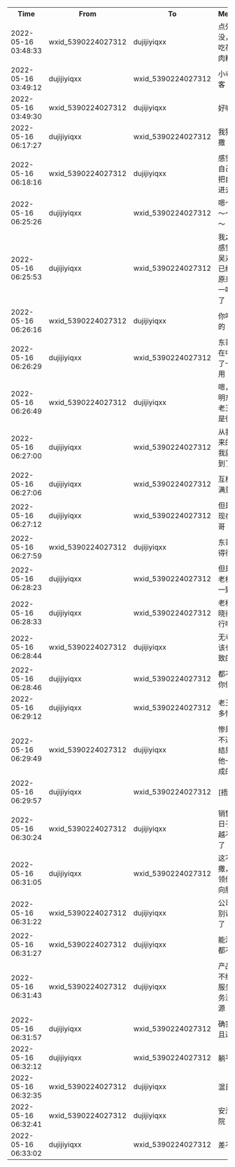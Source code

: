 <table style='width:100%;'><tr><th>Time</th><th>From</th><th>To</th><th>Message</th></tr><tr><td>2022-05-16 03:48:33</td>
                      <td>wxid_5390224027312</td>
                      <td>dujijiyiqxx</td>
                      <td>点外卖没，走去吃花溪牛肉粉</td></tr><tr><td>2022-05-16 03:49:12</td>
                      <td>dujijiyiqxx</td>
                      <td>wxid_5390224027312</td>
                      <td>小老弟请客</td></tr><tr><td>2022-05-16 03:49:30</td>
                      <td>wxid_5390224027312</td>
                      <td>dujijiyiqxx</td>
                      <td>好嘛</td></tr><tr><td>2022-05-16 06:17:27</td>
                      <td>dujijiyiqxx</td>
                      <td>wxid_5390224027312</td>
                      <td>我猜的准撒</td></tr><tr><td>2022-05-16 06:18:16</td>
                      <td>wxid_5390224027312</td>
                      <td>dujijiyiqxx</td>
                      <td>感觉老王自己开会把自己坑进去了</td></tr><tr><td>2022-05-16 06:25:26</td>
                      <td>dujijiyiqxx</td>
                      <td>wxid_5390224027312</td>
                      <td>嗯～～～～～～～～</td></tr><tr><td>2022-05-16 06:25:53</td>
                      <td>dujijiyiqxx</td>
                      <td>wxid_5390224027312</td>
                      <td>我之前就感觉到老吴对老王已经不像原来这么一味信任了</td></tr><tr><td>2022-05-16 06:26:16</td>
                      <td>wxid_5390224027312</td>
                      <td>dujijiyiqxx</td>
                      <td>你咋感觉的</td></tr><tr><td>2022-05-16 06:26:29</td>
                      <td>dujijiyiqxx</td>
                      <td>wxid_5390224027312</td>
                      <td>东哥应该在中间起了一定作用</td></tr><tr><td>2022-05-16 06:26:49</td>
                      <td>wxid_5390224027312</td>
                      <td>dujijiyiqxx</td>
                      <td>嗯，那说明东哥对老王也不是很满意</td></tr><tr><td>2022-05-16 06:27:00</td>
                      <td>dujijiyiqxx</td>
                      <td>wxid_5390224027312</td>
                      <td>从我调出来的时候我就感觉到了</td></tr><tr><td>2022-05-16 06:27:06</td>
                      <td>dujijiyiqxx</td>
                      <td>wxid_5390224027312</td>
                      <td>互相都不满意</td></tr><tr><td>2022-05-16 06:27:12</td>
                      <td>dujijiyiqxx</td>
                      <td>wxid_5390224027312</td>
                      <td>但是老吴现在站东哥</td></tr><tr><td>2022-05-16 06:27:59</td>
                      <td>wxid_5390224027312</td>
                      <td>dujijiyiqxx</td>
                      <td>东哥也不得行啊</td></tr><tr><td>2022-05-16 06:28:23</td>
                      <td>dujijiyiqxx</td>
                      <td>wxid_5390224027312</td>
                      <td>但是他跟老板方向一致</td></tr><tr><td>2022-05-16 06:28:33</td>
                      <td>dujijiyiqxx</td>
                      <td>wxid_5390224027312</td>
                      <td>老板肯定晓得他不行啊</td></tr><tr><td>2022-05-16 06:28:44</td>
                      <td>wxid_5390224027312</td>
                      <td>dujijiyiqxx</td>
                      <td>无老王应该也是一致的</td></tr><tr><td>2022-05-16 06:28:46</td>
                      <td>dujijiyiqxx</td>
                      <td>wxid_5390224027312</td>
                      <td>都不需要你们说</td></tr><tr><td>2022-05-16 06:29:12</td>
                      <td>dujijiyiqxx</td>
                      <td>wxid_5390224027312</td>
                      <td>老王还是多惨‘</td></tr><tr><td>2022-05-16 06:29:49</td>
                      <td>wxid_5390224027312</td>
                      <td>dujijiyiqxx</td>
                      <td>惨是惨，不过这个结果也是他一手造成的</td></tr><tr><td>2022-05-16 06:29:57</td>
                      <td>dujijiyiqxx</td>
                      <td>wxid_5390224027312</td>
                      <td>[捂脸]</td></tr><tr><td>2022-05-16 06:30:24</td>
                      <td>wxid_5390224027312</td>
                      <td>dujijiyiqxx</td>
                      <td>销售部的日子越来越不好过了</td></tr><tr><td>2022-05-16 06:31:05</td>
                      <td>dujijiyiqxx</td>
                      <td>wxid_5390224027312</td>
                      <td>这不见得撒，cc带领你们走向胜利</td></tr><tr><td>2022-05-16 06:31:22</td>
                      <td>wxid_5390224027312</td>
                      <td>dujijiyiqxx</td>
                      <td>公司现在别说胜利了</td></tr><tr><td>2022-05-16 06:31:27</td>
                      <td>wxid_5390224027312</td>
                      <td>dujijiyiqxx</td>
                      <td>能活下来都不错</td></tr><tr><td>2022-05-16 06:31:43</td>
                      <td>wxid_5390224027312</td>
                      <td>dujijiyiqxx</td>
                      <td>产品产品不给力，服务，服务没得资源</td></tr><tr><td>2022-05-16 06:31:57</td>
                      <td>dujijiyiqxx</td>
                      <td>wxid_5390224027312</td>
                      <td>确实 得过且过吧</td></tr><tr><td>2022-05-16 06:32:12</td>
                      <td>dujijiyiqxx</td>
                      <td>wxid_5390224027312</td>
                      <td>躺平</td></tr><tr><td>2022-05-16 06:32:35</td>
                      <td>wxid_5390224027312</td>
                      <td>dujijiyiqxx</td>
                      <td>混日子</td></tr><tr><td>2022-05-16 06:32:41</td>
                      <td>wxid_5390224027312</td>
                      <td>dujijiyiqxx</td>
                      <td>安洵养老院</td></tr><tr><td>2022-05-16 06:33:02</td>
                      <td>dujijiyiqxx</td>
                      <td>wxid_5390224027312</td>
                      <td>差不多了</td></tr></table>